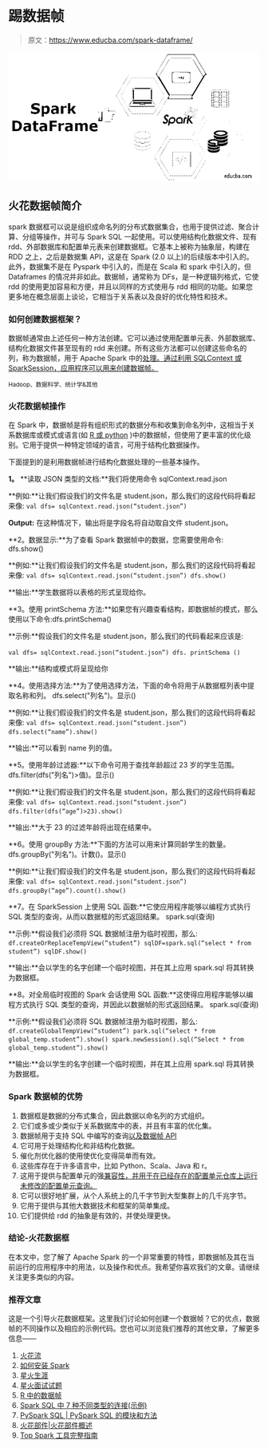 # 踢数据帧

> 原文：<https://www.educba.com/spark-dataframe/>

![Spark DataFrame](img/3896e82bd89ed41d9c0e01fccd1ae15c.png)



## 火花数据帧简介

spark 数据框可以说是组织成命名列的分布式数据集合，也用于提供过滤、聚合计算、分组等操作，并可与 Spark SQL 一起使用。可以使用结构化数据文件、现有 rdd、外部数据库和配置单元表来创建数据框。它基本上被称为抽象层，构建在 RDD 之上，之后是数据集 API，这是在 Spark (2.0 以上)的后续版本中引入的。此外，数据集不是在 Pyspark 中引入的，而是在 Scala 和 spark 中引入的，但 Dataframes 的情况并非如此。数据帧，通常称为 DFs，是一种逻辑列格式，它使 rdd 的使用更加容易和方便，并且以同样的方式使用与 rdd 相同的功能。如果您更多地在概念层面上谈论，它相当于关系表以及良好的优化特性和技术。

### 如何创建数据框架？

数据帧通常由上述任何一种方法创建。它可以通过使用配置单元表、外部数据库、结构化数据文件甚至现有的 rdd 来创建。所有这些方法都可以创建这些命名的列，称为数据帧，用于 Apache Spark 中的[处理。通过利用 SQLContext 或 SparkSession，应用程序可以用来创建数据帧。](https://www.educba.com/what-is-apache-spark/)

<small>Hadoop、数据科学、统计学&其他</small>

### 火花数据帧操作

在 Spark 中，数据帧是将有组织形式的数据分布和收集到命名列中，这相当于关系数据库或模式或语言(如 [R 或 python](https://www.educba.com/r-vs-python/) )中的数据帧，但使用了更丰富的优化级别。它用于提供一种特定领域的语言，可用于结构化数据操作。

下面提到的是利用数据帧进行结构化数据处理的一些基本操作。

**1。** **读取 JSON 类型的文档:**我们将使用命令 sqlContext.read.json

**例如:**让我们假设我们的文件名是 student.json，那么我们的这段代码将看起来像:
`val dfs= sqlContext.read.json(“student.json”)`

**Output:** 在这种情况下，输出将是字段名将自动取自文件 student.json。

**2。数据显示:**为了查看 Spark 数据帧中的数据，您需要使用命令:
dfs.show()

**例如:**让我们假设我们的文件名是 student.json，那么我们的这段代码将看起来像:
`val dfs= sqlContext.read.json(“student.json”)
dfs.show()`

**输出:**学生数据将以表格的形式呈现给你。

**3。使用 printSchema 方法:**如果您有兴趣查看结构，即数据帧的模式，那么使用以下命令:dfs.printSchema()

**示例:**假设我们的文件名是 student.json，那么我们的代码看起来应该是:

`val dfs= sqlContext.read.json(“student.json”)
dfs. printSchema ()`

**输出:**结构或模式将呈现给你

**4。使用选择方法:**为了使用选择方法，下面的命令将用于从数据框列表中提取名称和列。
dfs.select("列名")。显示()

**例如:**让我们假设我们的文件名是 student.json，那么我们的这段代码将看起来像:
`val dfs= sqlContext.read.json(“student.json”)
dfs.select(“name”).show()`

**输出:**可以看到 name 列的值。

**5。使用年龄过滤器:**以下命令可用于查找年龄超过 23 岁的学生范围。
dfs.filter(dfs("列名")>值)。显示()

**例如:**让我们假设我们的文件名是 student.json，那么我们的这段代码将看起来像:
`val dfs= sqlContext.read.json(“student.json”)
dfs.filter(dfs(“age”)>23).show()`

**输出:**大于 23 的过滤年龄将出现在结果中。

**6。使用 groupBy 方法:**下面的方法可以用来计算同龄学生的数量。
dfs.groupBy("列名")。计数()。显示()

**例如:**让我们假设我们的文件名是 student.json，那么我们的这段代码将看起来像:
`val dfs= sqlContext.read.json(“student.json”)
dfs.groupBy(“age”).count().show()`

**7。在 SparkSession 上使用 SQL 函数:**它使应用程序能够以编程方式执行 SQL 类型的查询，从而以数据框的形式返回结果。
spark.sql(查询)

**示例:**假设我们必须将 SQL 数据帧注册为临时视图，那么:
`df.createOrReplaceTempView(“student”)
sqlDF=spark.sql(“select * from student”)
sqlDF.show()`

**输出:**会以学生的名字创建一个临时视图，并在其上应用 spark.sql 将其转换为数据框。

**8。对全局临时视图的 Spark 会话使用 SQL 函数:**这使得应用程序能够以编程方式执行 SQL 类型的查询，并因此以数据帧的形式返回结果。
spark.sql(查询)

**示例:**假设我们必须将 SQL 数据帧注册为临时视图，那么:
`df.createGlobalTempView(“student”)
park.sql(“select * from global_temp.student”).show()
spark.newSession().sql(“Select * from global_temp.student”).show()`

**输出:**会以学生的名字创建一个临时视图，并在其上应用 spark.sql 将其转换为数据框。

### Spark 数据帧的优势

1.  数据框是数据的分布式集合，因此数据以命名列的方式组织。
2.  它们或多或少类似于关系数据库中的表，并且有丰富的优化集。
3.  数据帧用于支持 SQL 中编写的查询[以及数据帧 API](https://www.educba.com/what-is-sql/)
4.  它可用于处理结构化和非结构化数据。
5.  催化剂优化器的使用使优化变得简单而有效。
6.  这些库存在于许多语言中，比如 Python、Scala、Java 和 r。
7.  这用于提供与配置单元的强[兼容性，并用于在已经存在的配置单元仓库上运行未修改的配置单元查询。](https://www.educba.com/what-is-a-hive/)
8.  它可以很好地扩展，从个人系统上的几千字节到大型集群上的几千兆字节。
9.  它用于提供与其他大数据技术和框架的简单集成。
10.  它们提供给 rdd 的抽象是有效的，并使处理更快。

### 结论-火花数据框

在本文中，您了解了 Apache Spark 的一个非常重要的特性，即数据帧及其在当前运行的应用程序中的用法，以及操作和优点。我希望你喜欢我们的文章。请继续关注更多类似的内容。

### 推荐文章

这是一个引导火花数据框架。这里我们讨论如何创建一个数据帧？它的优点，数据帧的不同操作以及相应的示例代码。您也可以浏览我们推荐的其他文章，了解更多信息——

1.  [火花流](https://www.educba.com/spark-streaming/)
2.  [如何安装 Spark](https://www.educba.com/how-to-install-spark/)
3.  [星火生涯](https://www.educba.com/career-in-spark/)
4.  [星火面试试题](https://www.educba.com/spark-interview-questions/)
5.  [R 中的数据帧](https://www.educba.com/data-frames-in-r/)
6.  [Spark SQL 中 7 种不同类型的连接(示例)](https://www.educba.com/join-in-spark-sql/)
7.  [PySpark SQL | PySpark SQL 的模块和方法](https://www.educba.com/pyspark-sql/)
8.  [火花部件|火花部件概述](https://www.educba.com/spark-components/)
9.  [Top Spark 工具完整指南](https://www.educba.com/spark-tools/)





